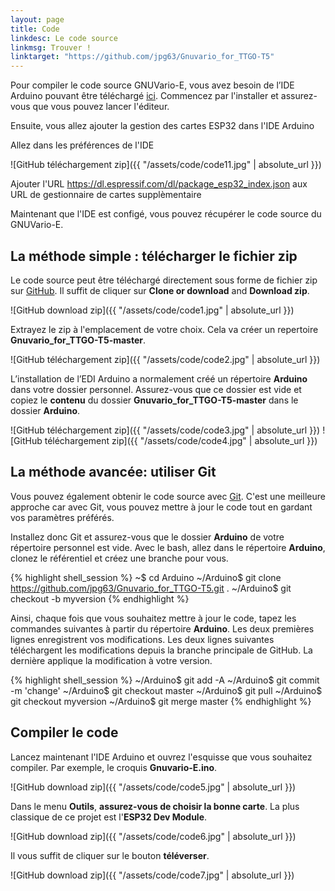 ```yaml
---
layout: page
title: Code
linkdesc: Le code source
linkmsg: Trouver !
linktarget: "https://github.com/jpg63/Gnuvario_for_TTGO-T5"
---
```


Pour compiler le code source GNUVario-E, vous avez besoin de l’IDE ​​Arduino pouvant être téléchargé [ici](https://www.arduino.cc/en/Main/Software). Commencez par l'installer et assurez-vous que vous pouvez lancer l'éditeur.

Ensuite, vous allez ajouter la gestion des cartes ESP32 dans l'IDE Arduino

Allez dans les préférences de l'IDE

![GitHub téléchargement zip]({{ "/assets/code/code11.jpg" | absolute_url }})

Ajouter l'URL https://dl.espressif.com/dl/package_esp32_index.json aux URL de gestionnaire de cartes supplèmentaire 

Maintenant que l'IDE est configé, vous pouvez récupérer le code source du GNUVario-E.

La méthode simple : télécharger le fichier zip
----------------------------------

Le code source peut être téléchargé directement sous forme de fichier zip sur [GitHub](https://github.com/jpg63/Gnuvario_for_TTGO-T5). Il suffit de cliquer sur **Clone or download** and **Download zip**.

![GitHub download zip]({{ "/assets/code/code1.jpg" | absolute_url }})

Extrayez le zip à l'emplacement de votre choix. Cela va créer un repertoire **Gnuvario_for_TTGO-T5-master**.

![GitHub téléchargement zip]({{ "/assets/code/code2.jpg" | absolute_url }})

L’installation de l’EDI Arduino a normalement créé un répertoire **Arduino** dans votre dossier personnel. Assurez-vous que ce dossier est vide et copiez le **contenu** du dossier **Gnuvario_for_TTGO-T5-master** dans le dossier **Arduino**.

![GitHub téléchargement zip]({{ "/assets/code/code3.jpg" | absolute_url }})
![GitHub téléchargement zip]({{ "/assets/code/code4.jpg" | absolute_url }})

La méthode avancée: utiliser Git
-----------------------------

Vous pouvez également obtenir le code source avec [Git](https://git-scm.com/). C'est une meilleure approche car avec Git, vous pouvez mettre à jour le code tout en gardant vos paramètres préférés.

Installez donc Git et assurez-vous que le dossier **Arduino** de votre répertoire personnel est vide. Avec le bash, allez dans le répertoire **Arduino**, clonez le référentiel et créez une branche pour vous.

{% highlight shell_session %}
~$ cd Arduino
~/Arduino$ git clone https://github.com/jpg63/Gnuvario_for_TTGO-T5.git .
~/Arduino$ git checkout -b myversion 
{% endhighlight %}

Ainsi, chaque fois que vous souhaitez mettre à jour le code, tapez les commandes suivantes à partir du répertoire **Arduino**. Les deux premières lignes enregistrent vos modifications. Les deux lignes suivantes téléchargent les modifications depuis la branche principale de GitHub. La dernière applique la modification à votre version.

{% highlight shell_session %}
~/Arduino$ git add -A
~/Arduino$ git commit -m 'change'
~/Arduino$ git checkout master
~/Arduino$ git pull
~/Arduino$ git checkout myversion
~/Arduino$ git merge master
{% endhighlight %}

Compiler le code
-----------------

Lancez maintenant l'IDE Arduino et ouvrez l'esquisse que vous souhaitez compiler. Par exemple, le croquis **Gnuvario-E.ino**.

![GitHub download zip]({{ "/assets/code/code5.jpg" | absolute_url }})

Dans le menu **Outils**, **assurez-vous de choisir la bonne carte**. La plus classique de ce projet est l'**ESP32 Dev Module**.

![GitHub download zip]({{ "/assets/code/code6.jpg" | absolute_url }})

Il vous suffit de cliquer sur le bouton **téléverser**.

![GitHub download zip]({{ "/assets/code/code7.jpg" | absolute_url }})








